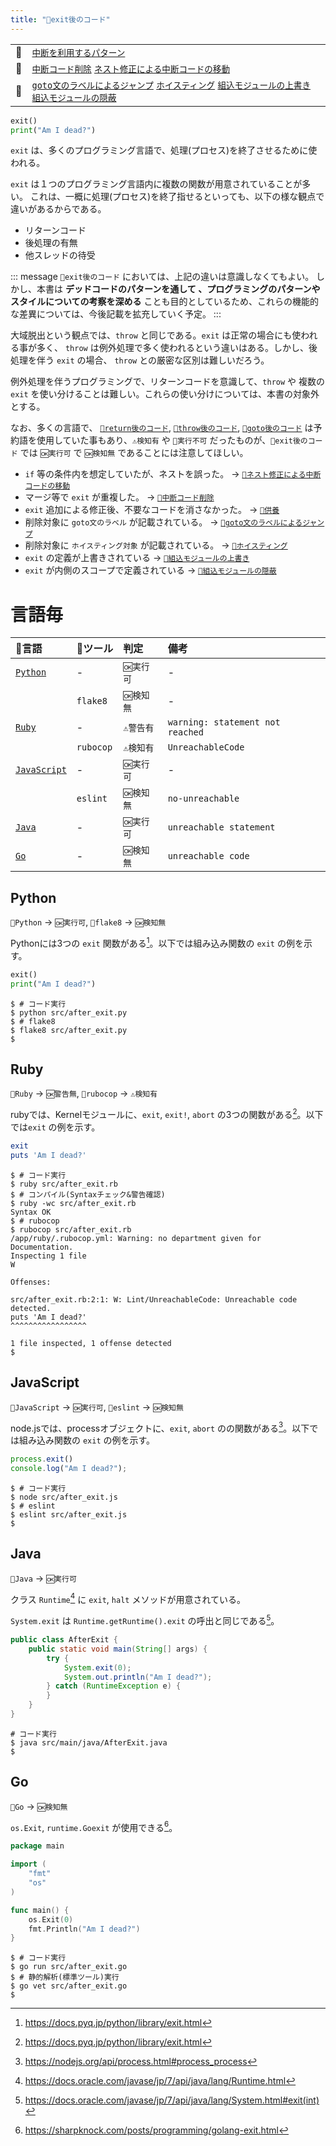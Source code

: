```yaml
---
title: "🧪exit後のコード"
---
```


|||
|:--|:--|
|🔖|[`中断を利用するパターン`](./p_after)|
|👼|[`中断コード削除`](./a_after_stop_delete) [`ネスト修正による中断コードの移動`](./a_after_stop_move)|
|🧟|[`goto文のラベルによるジャンプ`](./z_goto) [`ホイスティング`](./z_hoisting) [`組込モジュールの上書き`](./z_builtin_override) [`組込モジュールの隠蔽`](./z_builtin_hide)|

``` python:after_exit.py:./projects/python/src/after_exit.py
exit()
print("Am I dead?")

```

`exit` は、多くのプログラミング言語で、処理(プロセス)を終了させるために使われる。

`exit` は１つのプログラミング言語内に複数の関数が用意されていることが多い。
これは、一概に処理(プロセス)を終了指せるといっても、以下の様な観点で違いがあるからである。

- リターンコード
- 後処理の有無
- 他スレッドの待受

::: message
`🧪exit後のコード` においては、上記の違いは意識しなくてもよい。
しかし、本書は **デッドコードのパターンを通して 、プログラミングのパターンやスタイルについての考察を深める** ことも目的としているため、これらの機能的な差異については、今後記載を拡充していく予定。
:::

大域脱出という観点では、`throw` と同じである。`exit` は正常の場合にも使われる事が多く、 `throw` は例外処理で多く使われるという違いはある。しかし、後処理を伴う `exit` の場合、 `throw` との厳密な区別は難しいだろう。

例外処理を伴うプログラミングで、リターンコードを意識して、`throw` や 複数の `exit` を使い分けることは難しい。これらの使い分けについては、本書の対象外とする。

なお、多くの言語で、 [`🧪return後のコード`](./r_after_return), [`🧪throw後のコード`](./r_after_throw), [`🧪goto後のコード`](./r_after_goto) は予約語を使用していた事もあり、`⚠検知有` や `🚫実行不可` だったものが、`🧪exit後のコード` では `🆗実行可` で `🆗検知無` であることには注意してほしい。

 - `if` 等の条件内を想定していたが、ネストを誤った。 -> [`👼ネスト修正による中断コードの移動`](./a_after_stop_move)
 - マージ等で `exit` が重複した。 -> [`👼中断コード削除`](./a_after_stop_delete)
 - `exit` 追加による修正後、不要なコードを消さなかった。 -> [`🛐供養`](./memorial)
 - 削除対象に `goto文のラベル` が記載されている。 -> [`🧟goto文のラベルによるジャンプ`](./z_goto)
 - 削除対象に `ホイスティング対象` が記載されている。  -> [`🧟ホイスティング`](./z_hoisting)
 - `exit` の定義が上書きされている ->  [`🧟組込モジュールの上書き`](./z_builtin_override)
 - `exit` が内側のスコープで定義されている -> [`🧟組込モジュールの隠蔽`](./z_builtin_hide)


# 言語毎

|🔧言語|🔩ツール|判定|備考|
|:--|:--|:--|:--|
|[`Python`](#🔧python)|-|`🆗実行可`|-|
||`flake8`|`🆗検知無`|-|
|[`Ruby`](#🔧ruby)|-|`⚠警告有`|`warning: statement not reached`|
||`rubocop`|`⚠検知有`|`UnreachableCode`|
|[`JavaScript`](#🔧javascript)|-|`🆗実行可`|-|
||`eslint`|`🆗検知無`|`no-unreachable`|
|[`Java`](#🔧java)|-|`🆗実行可`|`unreachable statement`|
|[`Go`](#🔧go)|-|`🆗検知無`|`unreachable code`|

## Python

`🔧Python` -> `🆗実行可`, `🔩flake8` -> `🆗検知無`

Pythonには3つの `exit` 関数がある[^1]。以下では組み込み関数の `exit` の例を示す。

[^1]: https://docs.pyq.jp/python/library/exit.html

``` python:after_exit.py:./projects/python/src/after_exit.py
exit()
print("Am I dead?")

```

``` console
$ # コード実行
$ python src/after_exit.py 
$ # flake8
$ flake8 src/after_exit.py 
$ 
```

## Ruby

`🔧Ruby` -> `🆗警告無`,  `🔩rubocop` -> `⚠検知有`

rubyでは、Kernelモジュールに、`exit`, `exit!`, `abort` の3つの関数がある[^2]。以下では`exit` の例を示す。

[^2]: https://docs.pyq.jp/python/library/exit.html


``` ruby:after_exit.rb:./projects/ruby/src/after_exit.rb
exit
puts 'Am I dead?'

```

``` console
$ # コード実行
$ ruby src/after_exit.rb 
$ # コンパイル(Syntaxチェック&警告確認)
$ ruby -wc src/after_exit.rb 
Syntax OK
$ # rubocop
$ rubocop src/after_exit.rb 
/app/ruby/.rubocop.yml: Warning: no department given for Documentation.
Inspecting 1 file
W

Offenses:

src/after_exit.rb:2:1: W: Lint/UnreachableCode: Unreachable code detected.
puts 'Am I dead?'
^^^^^^^^^^^^^^^^^

1 file inspected, 1 offense detected
$ 
```

## JavaScript

`🔧JavaScript` -> `🆗実行可`, `🔩eslint` -> `🆗検知無`

node.jsでは、processオブジェクトに、`exit`, `abort` のの関数がある[^3]。以下では組み込み関数の `exit` の例を示す。

[^3]: https://nodejs.org/api/process.html#process_process

``` js:after_exit.js:./projects/javascript/src/after_exit.js
process.exit()
console.log("Am I dead?");

```

``` console
$ # コード実行
$ node src/after_exit.js 
$ # eslint
$ eslint src/after_exit.js 
$ 
```

## Java

`🔧Java` -> `🆗実行可`

クラス `Runtime`[^4] に `exit`, `halt` メソッドが用意されている。

[^4]: https://docs.oracle.com/javase/jp/7/api/java/lang/Runtime.html

`System.exit` は `Runtime.getRuntime().exit` の呼出と同じである[^5]。

[^5]: https://docs.oracle.com/javase/jp/7/api/java/lang/System.html#exit(int)

``` java:AfterExit.java:./projects/java/src/main/java/AfterExit.java
public class AfterExit {
    public static void main(String[] args) {
        try {
            System.exit(0);
            System.out.println("Am I dead?");
        } catch (RuntimeException e) {
        }
    }
}
```

``` console
# コード実行
$ java src/main/java/AfterExit.java 
$ 
```

## Go

`🔧Go` -> `🆗検知無`

`os.Exit`, `runtime.Goexit` が使用できる[^6]。

[^6]: https://sharpknock.com/posts/programming/golang-exit.html

``` go:after_exit.go:./projects/golang/src/after_exit.go
package main

import (
	"fmt"
	"os"
)

func main() {
	os.Exit(0)
	fmt.Println("Am I dead?")
}

```

``` console
$ # コード実行
$ go run src/after_exit.go 
$ # 静的解析(標準ツール)実行
$ go vet src/after_exit.go 
$ 
```
